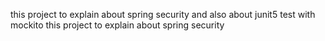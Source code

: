 
this project to explain about spring security and also about junit5 test with mockito
this project to explain about spring security

